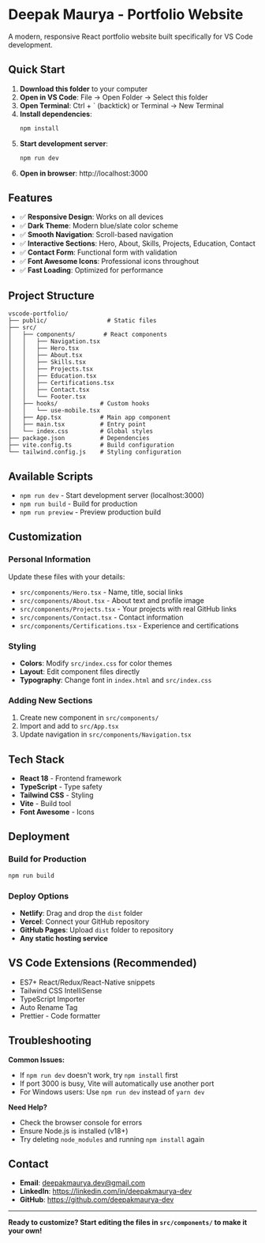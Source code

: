 # Deepak Maurya - Portfolio Website

A modern, responsive React portfolio website built specifically for VS Code development.

## Quick Start

1. **Download this folder** to your computer
2. **Open in VS Code**: File → Open Folder → Select this folder
3. **Open Terminal**: Ctrl + ` (backtick) or Terminal → New Terminal
4. **Install dependencies**:
   ```bash
   npm install
   ```
5. **Start development server**:
   ```bash
   npm run dev
   ```
6. **Open in browser**: http://localhost:3000

## Features

- ✅ **Responsive Design**: Works on all devices
- ✅ **Dark Theme**: Modern blue/slate color scheme
- ✅ **Smooth Navigation**: Scroll-based navigation
- ✅ **Interactive Sections**: Hero, About, Skills, Projects, Education, Contact
- ✅ **Contact Form**: Functional form with validation
- ✅ **Font Awesome Icons**: Professional icons throughout
- ✅ **Fast Loading**: Optimized for performance

## Project Structure

```
vscode-portfolio/
├── public/                 # Static files
├── src/
│   ├── components/        # React components
│   │   ├── Navigation.tsx
│   │   ├── Hero.tsx
│   │   ├── About.tsx
│   │   ├── Skills.tsx
│   │   ├── Projects.tsx
│   │   ├── Education.tsx
│   │   ├── Certifications.tsx
│   │   ├── Contact.tsx
│   │   └── Footer.tsx
│   ├── hooks/            # Custom hooks
│   │   └── use-mobile.tsx
│   ├── App.tsx           # Main app component
│   ├── main.tsx          # Entry point
│   └── index.css         # Global styles
├── package.json          # Dependencies
├── vite.config.ts        # Build configuration
└── tailwind.config.js    # Styling configuration
```

## Available Scripts

- `npm run dev` - Start development server (localhost:3000)
- `npm run build` - Build for production
- `npm run preview` - Preview production build

## Customization

### Personal Information
Update these files with your details:
- `src/components/Hero.tsx` - Name, title, social links
- `src/components/About.tsx` - About text and profile image
- `src/components/Projects.tsx` - Your projects with real GitHub links
- `src/components/Contact.tsx` - Contact information
- `src/components/Certifications.tsx` - Experience and certifications

### Styling
- **Colors**: Modify `src/index.css` for color themes
- **Layout**: Edit component files directly
- **Typography**: Change font in `index.html` and `src/index.css`

### Adding New Sections
1. Create new component in `src/components/`
2. Import and add to `src/App.tsx`
3. Update navigation in `src/components/Navigation.tsx`

## Tech Stack

- **React 18** - Frontend framework
- **TypeScript** - Type safety
- **Tailwind CSS** - Styling
- **Vite** - Build tool
- **Font Awesome** - Icons

## Deployment

### Build for Production
```bash
npm run build
```

### Deploy Options
- **Netlify**: Drag and drop the `dist` folder
- **Vercel**: Connect your GitHub repository
- **GitHub Pages**: Upload `dist` folder to repository
- **Any static hosting service**

## VS Code Extensions (Recommended)

- ES7+ React/Redux/React-Native snippets
- Tailwind CSS IntelliSense
- TypeScript Importer
- Auto Rename Tag
- Prettier - Code formatter

## Troubleshooting

**Common Issues:**
- If `npm run dev` doesn't work, try `npm install` first
- If port 3000 is busy, Vite will automatically use another port
- For Windows users: Use `npm run dev` instead of `yarn dev`

**Need Help?**
- Check the browser console for errors
- Ensure Node.js is installed (v18+)
- Try deleting `node_modules` and running `npm install` again

## Contact

- **Email**: deepakmaurya.dev@gmail.com
- **LinkedIn**: https://linkedin.com/in/deepakmaurya-dev
- **GitHub**: https://github.com/deepakmaurya-dev

---

**Ready to customize? Start editing the files in `src/components/` to make it your own!**